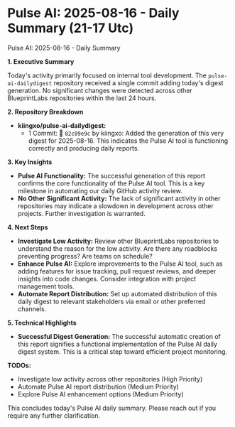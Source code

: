 # Pulse AI: 2025-08-16 - Daily Summary (21-17 Utc)

Pulse AI: 2025-08-16 - Daily Summary

**1. Executive Summary** 

Today's activity primarily focused on internal tool development.  The `pulse-ai-dailydigest` repository received a single commit adding today's digest generation. No significant changes were detected across other BlueprintLabs repositories within the last 24 hours.


**2. Repository Breakdown**

* **kiingxo/pulse-ai-dailydigest:**
    * 1 Commit: 🤖 `82c89e9c` by kiingxo: Added the generation of this very digest for 2025-08-16. This indicates the Pulse AI tool is functioning correctly and producing daily reports.

**3. Key Insights**

* **Pulse AI Functionality:** The successful generation of this report confirms the core functionality of the Pulse AI tool.  This is a key milestone in automating our daily GitHub activity review.
* **No Other Significant Activity:** The lack of significant activity in other repositories may indicate a slowdown in development across other projects.  Further investigation is warranted.


**4. Next Steps**

* **Investigate Low Activity:** Review other BlueprintLabs repositories to understand the reason for the low activity.  Are there any roadblocks preventing progress?  Are teams on schedule?
* **Enhance Pulse AI:** Explore improvements to the Pulse AI tool, such as adding features for issue tracking, pull request reviews, and deeper insights into code changes.  Consider integration with project management tools.
* **Automate Report Distribution:** Set up automated distribution of this daily digest to relevant stakeholders via email or other preferred channels.


**5. Technical Highlights**

* **Successful Digest Generation:** The successful automatic creation of this report signifies a functional implementation of the Pulse AI daily digest system.  This is a critical step toward efficient project monitoring.


**TODOs:**

* Investigate low activity across other repositories (High Priority)
* Automate Pulse AI report distribution (Medium Priority)
* Explore Pulse AI enhancement options (Medium Priority)


This concludes today's Pulse AI daily summary.  Please reach out if you require any further clarification.
